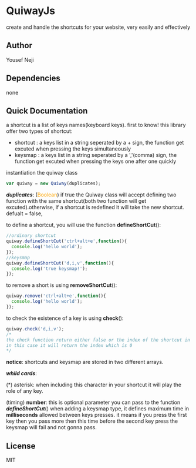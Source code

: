 # QuiwayJs
create and handle the shortcuts for your website, very easily and effectively  

## Author
Yousef Neji

## Dependencies
none

## Quick Documentation 
a shortcut is a list of keys names(keyboard keys).
first to know!
this library offer two types of shortcut:
* shortcut : a keys list in a string seperated by a + sign, the function get excuted when pressing the keys simultaneously
* keysmap : a keys list in a string seperated by a ','(comma) sign, the function get excuted when pressing the keys one after one quickly

instantiation the quiway class
```javascript
var quiway = new Quiway(duplicates);
```
_**duplicates**_: (<span style="color:orange">Boolean</span>) if true the Quiway class will accept defining two function with the same shortcut(both two function will get excuted).otherwise, if a shortcut is redefined it will take the new shortcut. defualt = false,

to define a shortcut, you will use the function **defineShortCut**():
```javascript
//ordinary shortcut
quiway.defineShortCut('ctrl+alt+e',function(){
  console.log('hello world');
});
//keysmap 
quiway.defineShortCut('d,i,v',function(){
  console.log('true keysmap!');
});
```
to remove a short is using **removeShortCut**():
```javascript
quiway.remove('ctrl+alt+e',function(){
  console.log('hello world');
});
```
to check the existence of a key is using **check**():
```javascript
quiway.check('d,i,v');
/*
the check function return either false or the index of the shortcut in the containing array.
in this case it will return the index which is 0
*/
```
**notice**: shortcuts and keysmap are stored in two different arrays.

**_whild cards_**: 

(\*) asterisk: when including this character in your shortcut it will play the role of any key.

(timing) **number**: this is optional parameter you can pass to the function _**defineShortCut**_() when adding a keysmap type, it defines maximum time in **milliseconds** allowed between keys presses. it means if you press the first key then you pass more then this time before the second key press the keysmap will fail and not gonna pass.

## License
MIT
